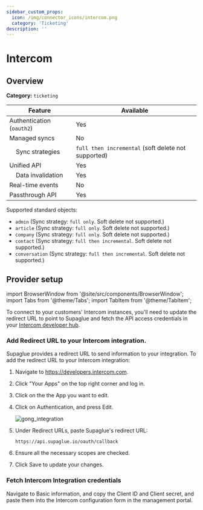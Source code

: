 ```yaml
---
sidebar_custom_props:
  icon: /img/connector_icons/intercom.png
  category: 'Ticketing'
description: ''
---
```


# Intercom

## Overview

**Category:** `ticketing`

| Feature                              | Available                                           |
| ------------------------------------ | --------------------------------------------------- |
| Authentication (`oauth2`)            | Yes                                                 |
| Managed syncs                        | No                                                  |
| &nbsp;&nbsp;&nbsp; Sync strategies   | `full then incremental` (soft delete not supported) |
| Unified API                          | Yes                                                 |
| &nbsp;&nbsp;&nbsp; Data invalidation | Yes                                                 |
| Real-time events                     | No                                                  |
| Passthrough API                      | Yes                                                 |

Supported standard objects:

- `admin` (Sync strategy: `full only`. Soft delete not supported.)
- `article` (Sync strategy: `full only`. Soft delete not supported.)
- `company` (Sync strategy: `full only`. Soft delete not supported.)
- `contact` (Sync strategy: `full then incremental`. Soft delete not supported.)
- `conversation` (Sync strategy: `full then incremental`. Soft delete not supported.)

## Provider setup

import BrowserWindow from '@site/src/components/BrowserWindow';
import Tabs from '@theme/Tabs';
import TabItem from '@theme/TabItem';

To connect to your customers' Intercom instances, you'll need to update the redirect URL to point to Supaglue and fetch the API access credentials in your [Intercom developer hub](https://developers.intercom.com/).

### Add Redirect URL to your Intercom integration.

Supaglue provides a redirect URL to send information to your integration. To add the redirect URL to your Intercom integration:

1. Navigate to https://developers.intercom.com.
1. Click "Your Apps" on the top right corner and log in.
1. Click on the the App you want to edit.
1. Click on Authentication, and press Edit.

   ![gong_integration](/img/intercom_integration.png 'gong integration')

1. Under Redirect URLs, paste Supaglue's redirect URL:

   ```
   https://api.supaglue.io/oauth/callback
   ```

1. Ensure all the necessary scopes are checked.
1. Click Save to update your changes.

### Fetch Intercom Integration credentials

Navigate to Basic information, and copy the Client ID and Client secret, and paste them into the Intercom configuration form in the management portal.
